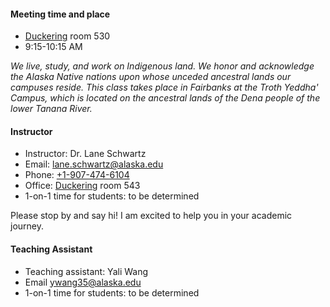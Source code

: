 #### Meeting time and place

* [Duckering](https://uaf.edu/campusmap/for-visitors/buildings/duckering.php) room 530
* 9:15-10:15 AM

*We live, study, and work on Indigenous land. We honor and acknowledge the Alaska Native nations upon whose unceded ancestral lands our campuses reside. This class takes place in Fairbanks at the Troth Yeddha' Campus, which is located on the ancestral lands of the Dena people of the lower Tanana River.*

#### Instructor

* Instructor: Dr. Lane Schwartz
* Email: [lane.schwartz@alaska.edu](mailto:lane.schwartz@alaska.edu)
* Phone: [+1-907-474-6104](tel:+1-907-474-6104)
* Office: [Duckering](https://uaf.edu/campusmap/for-visitors/buildings/duckering.php) room 543
* 1-on-1 time for students: to be determined

Please stop by and say hi! I am excited to help you in your academic journey.


#### Teaching Assistant

* Teaching assistant: Yali Wang
* Email [ywang35@alaska.edu](mailto:ywang35@alaska.edu)
* 1-on-1 time for students: to be determined
